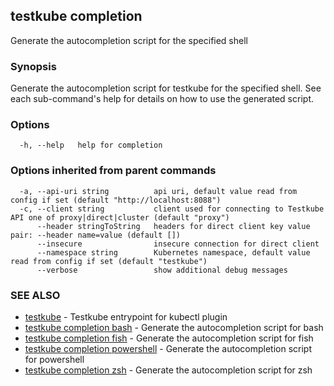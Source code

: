 ## testkube completion

Generate the autocompletion script for the specified shell

### Synopsis

Generate the autocompletion script for testkube for the specified shell.
See each sub-command's help for details on how to use the generated script.


### Options

```
  -h, --help   help for completion
```

### Options inherited from parent commands

```
  -a, --api-uri string          api uri, default value read from config if set (default "http://localhost:8088")
  -c, --client string           client used for connecting to Testkube API one of proxy|direct|cluster (default "proxy")
      --header stringToString   headers for direct client key value pair: --header name=value (default [])
      --insecure                insecure connection for direct client
      --namespace string        Kubernetes namespace, default value read from config if set (default "testkube")
      --verbose                 show additional debug messages
```

### SEE ALSO

* [testkube](testkube.md)	 - Testkube entrypoint for kubectl plugin
* [testkube completion bash](testkube_completion_bash.md)	 - Generate the autocompletion script for bash
* [testkube completion fish](testkube_completion_fish.md)	 - Generate the autocompletion script for fish
* [testkube completion powershell](testkube_completion_powershell.md)	 - Generate the autocompletion script for powershell
* [testkube completion zsh](testkube_completion_zsh.md)	 - Generate the autocompletion script for zsh

